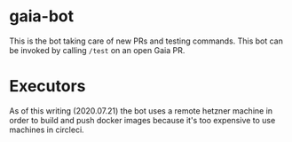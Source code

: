 # gaia-bot

This is the bot taking care of new PRs and testing commands. This bot can be invoked by calling
`/test` on an open Gaia PR.

# Executors

As of this writing (2020.07.21) the bot uses a remote hetzner machine in order to build and push
docker images because it's too expensive to use machines in circleci.
